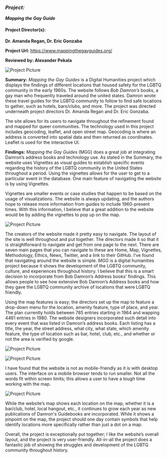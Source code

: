 ### _Project:_  
**_Mapping the Gay Guide_**

#### **Project Director(s):**
**Dr. Amanda Regan, Dr. Eric Gonzaba**

**Project Url:** https://www.mappingthegayguides.org/


**Reviewed by:
Alexander Pekala**

![Project Picture](https://2024Pekala.github.io/Alexander-Pekala/images/HomeScreenMGG.png)

**Summary:** _Mapping the Gay Guides_ is a Digital Humanities project which displays the findings of different locations that housed safety for the LGBTQ community in the early 1960s. The website follows _Bob Damron’s_ books, a gay man who frequently traveled around the united states. Damron wrote these travel guides for the LGBTQ community to follow to find safe locations to gather, such as hotels, bars/clubs, and more. The project was directed underneath project directors Dr. Amanda Regan and Dr. Eric Gonzaba. 

The site allows for its users to navigate throughout the refinement found and mapped for queer communities.  The technology used in this project includes geocoding, leaflet, and open street map. Geocoding is where an address is converted into spatial data and then returned as coordinates. Leaflet is used for the interactive UI.


**Findings:** _Mapping the Gay Guides_ (MGG) does a great job at integrating Damron’s address books and technology use. As stated in the Summary, the website uses Vignettes as visual guides to establish specific events regarding the history of the LGBTQ community in the United States throughout a period. Using the vignettes allows for the user to get to a particular event in the database. One main feature of navigating the website is by using Vignettes. 

Vignettes are smaller events or case studies that happen to be based on the usage of visualizations. The website is always updating, and the authors hope to release more information from guides to include 1960-present times. With this information, I believe that a great addition to the website would be by adding the vignettes to pop up on the map. 

![Project Picture](https://2024Pekala.github.io/Alexander-Pekala/images/Vignettes.png)




The creators of the website made it pretty easy to navigate. The layout of the site is well throughout and put together. The directors made it so that it is straightforward to navigate and get from one page to the next. There are seven main pages that you can navigate to these are Home, Map, Vignettes, Methodology, Ethics, News, Twitter, and a link to their GitHub. I’ve found that navigating around the website is simple. _MGG_ is a digital humanities project because it shows the development of the LGBTQ community, culture, and experiences throughout history. I believe that this is a smart decision to incorporate from Bob Damron’s Address books’ findings. This allows people to see how extensive Bob Damron’s Address books and how they gave the LGBTQ community archive of locations that were LGBTQ friendly.  


Using the map features is easy; the directors set up the map to feature a drop-down menu for the location, amenity feature, type of place, and year. The plan currently holds between 785 entries starting in 1964 and wapping 4461 entries in 1980. The website designers incorporated such detail into every event that was listed in Damron’s address books. Each listing has a title, the year, the street address, what city, what state, which amenity feature, the type of location such as bar, hotel, club, etc., and whether or not the area is verified by google. 
 
 ![Project Picture](https://2024Pekala.github.io/Alexander-Pekala/images/MGGmap.png)
 
 
 
 ![Project Picture](https://2024Pekala.github.io/Alexander-Pekala/images/MGGData.png)
 
 
 I have found that the website is not as mobile-friendly as it is with desktop users. The interface on a mobile browser tends to run smaller. Not all the words fit within screen limits; this allows a user to have a tough time working with the map. 
 
  ![Project Picture](https://2024Pekala.github.io/Alexander-Pekala/images/MobileMapMGG.png)

While the website’s map shows each location on the map, whether it is a bar/club, hotel, local hangout, etc., it continues to grow each year as new publications of Damron's Guidebooks are incorporated. While it shows a pinpoint on the map, the project should one day contain symbols that help identify locations more specifically rather than just a dot on a map.





Overall, the project is exceptionally put together; I like the website’s overall layout, and the project is very user-friendly. All-in-all the project does a fantastic job of showing the struggles and development of the LGBTQ community throughout history. 




